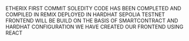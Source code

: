 ETHERIX 
FIRST COMMIT
SOLEDITY CODE HAS BEEN  COMPLETED AND COMPILED IN REMIX 
DEPLOYED IN HARDHAT
SEPOLIA TESTNET
FRONTEND WILL BE BUILD ON THE BASIS OF SMARTCONTRACT AND HARDHAT CONFIGURATION
WE HAVE CREATED OUR FRONTEND USING REACT 
